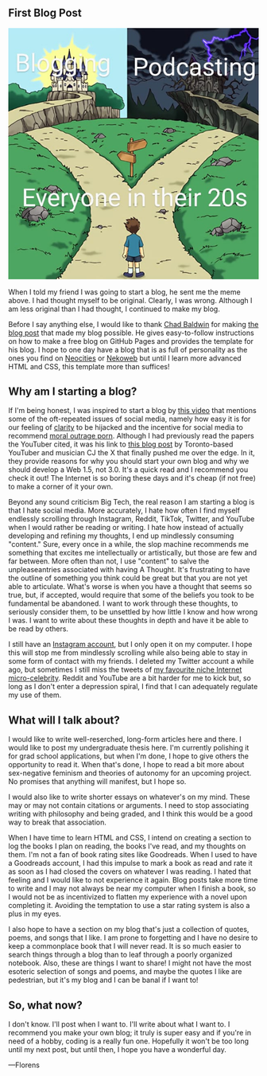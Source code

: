 ## First Blog Post

<img src="startBlog.jpg" alt="Kid staring frozen at a fork in the road. To their left is a wonderful castle and the their right
   is decrepit mansion. The kid is labeled 'Everyone in their 20s', the castle 'blogging', and the mansion 'podcasting'.">

When I told my friend I was going to start a blog, he sent me the meme above. I had thought myself to be original. Clearly, I was wrong. Although I am less original than I had thought, I continued to make my blog.

Before I say anything else, I would like to thank <a href="https://github.com/chadbaldwin">Chad Baldwin</a> for making <a href="https://chadbaldwin.net/2021/03/14/how-to-build-a-sql-blog.html">the blog post</a> that made my blog possible. He gives easy-to-follow instructions on how to make a free blog on GitHub Pages and provides the template for his blog. I hope to one day have a blog that is as full of personality as the ones you find on <a href="https://neocities.org/">Neocities</a> or <a href="https://nekoweb.org/">Nekoweb</a> but until I learn more advanced HTML and CSS, this template more than suffices! 

## Why am I starting a blog?

If I'm being honest, I was inspired to start a blog by <a href="https://www.youtube.com/watch?v=AtlU-llHNGw">this video</a> that mentions some of the oft-repeated issues of social media, namely how easy it is for our feeling of <a href="https://www.cambridge.org/core/journals/royal-institute-of-philosophy-supplements/article/abs/seductions-of-clarity/5995DF2E11077CA54ED453A248E5A729">clarity</a> to be hijacked and the incentive for social media to recommend <a href="https://jesp.org/index.php/jesp/article/view/990">moral outrage porn</a>. Although I had previously read the papers the YouTuber cited, it was his link to <a href="https://www.cjthex.com/what-is-to-be-done/">this blog post</a> by Toronto-based YouTuber and musician CJ the X that finally pushed me over the edge. In it, they provide reasons for why you should start your own blog and why we should develop a Web 1.5, not 3.0. It's a quick read and I recommend you check it out! The Internet is so boring these days and it's cheap (if not free) to make a corner of it your own. 

Beyond any sound criticism Big Tech, the real reason I am starting a blog is that I hate social media. More accurately, I hate how often I find myself endlessly scrolling through Instagram, Reddit, TikTok, Twitter, and YouTube when I would rather be reading or writing. I hate how instead of actually developing and refining my thoughts, I end up mindlessly consuming "content." Sure, every once in a while, the slop machine recommends me something that excites me intellectually or artistically, but those are few and far between. More often than not, I use "content" to salve the unpleaseantries associated with having A Thought. It's frustrating to have the outline of something you think could be great but that you are not yet able to articulate. What's worse is when you have a thought that seems so true, but, if accepted, would require that some of the beliefs you took to be fundamental be abandoned. I want to work through these thoughts, to seriously consider them, to be unsettled by how little I know and how wrong I was. I want to write about these thoughts in depth and have it be able to be read by others.

I still have an <a href="https://www.instagram.com/mtlstylebagel/">Instagram account</a>, but I only open it on my computer. I hope this will stop me from mindlessly scrolling while also being able to stay in some form of contact with my friends. I deleted my Twitter account a while ago, but sometimes I still miss the tweets of <a href="https://x.com/ginfantasy/">my favourite niche Internet micro-celebrity</a>. Reddit and YouTube are a bit harder for me to kick but, so long as I don't enter a depression spiral, I find that I can adequately regulate my use of them.

## What will I talk about?

I would like to write well-reserched, long-form articles here and there. I would like to post my undergraduate thesis here. I'm currently polishing it for grad school applications, but when I'm done, I hope to give others the opportunity to read it. When that's done, I hope to read a bit more about sex-negative feminism and theories of autonomy for an upcoming project. No promises that anything will manifest, but I hope so.  

I would also like to write shorter essays on whatever's on my mind. These may or may not contain citations or arguments. I need to stop associating writing with philosophy and being graded, and I think this would be a good way to break that association.

When I have time to learn HTML and CSS, I intend on creating a section to log the books I plan on reading, the books I've read, and my thoughts on them. I'm not a fan of book rating sites like Goodreads. When I used to have a Goodreads account, I had this impulse to mark a book as read and rate it as soon as I had closed the covers on whatever I was reading. I hated that feeling and I would like to not experience it again. Blog posts take more time to write and I may not always be near my computer when I finish a book, so I would not be as incentivized to flatten my experience with a novel upon completing it. Avoiding the temptation to use a star rating system is also a plus in my eyes.  

I also hope to have a section on my blog that's just a collection of quotes, poems, and songs that I like. I am prone to forgetting and I have no desire to keep a commonplace book that I will never read. It is so much easier to search things through a blog than to leaf through a poorly organized notebook. Also, these are things I want to share! I might not have the most esoteric selection of songs and poems, and maybe the quotes I like are pedestrian, but it's my blog and I can be banal if I want to!

## So, what now?

I don't know. I'll post when I want to. I'll write about what I want to. I recommend you make your own blog; it truly is super easy and if you're in need of a hobby, coding is a really fun one. Hopefully it won't be too long until my next post, but until then, I hope you have a wonderful day.

—Florens
